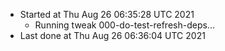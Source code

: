   - Started at Thu Aug 26 06:35:28 UTC 2021
    - Running tweak 000-do-test-refresh-deps...
  - Last done at Thu Aug 26 06:36:04 UTC 2021
